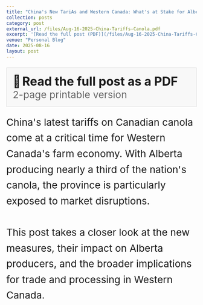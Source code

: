 ```yaml
---
title: "China's New TariAs and Western Canada: What's at Stake for Alberta's Farm Economy"
collection: posts
category: post
external_url: /files/Aug-16-2025-China-Tariffs-Canola.pdf
excerpt: '[Read the full post (PDF)](/files/Aug-16-2025-China-Tariffs-Canola.pdf)'
venue: "Personal Blog"
date: 2025-08-16
layout: post
---
```

<div style="border: 1px solid #ddd; padding: 16px; margin: 20px 0; background-color: #f8f8f8;">
  <span style="font-size: 32px;">📄</span> 
  <strong>
    <a href="/files/Aug-16-2025-China-Tariffs-Canola.pdf" 
       target="_blank" 
       style="font-size: 32px; text-decoration: none;">
       Read the full post as a PDF
    </a>
  </strong>
  <br>
  <span style="font-size: 26px; color: #666;">2-page printable version</span>
</div>

<div style="font-size: 26px; line-height: 1.6;">
China's latest tariffs on Canadian canola come at a critical time for Western Canada's farm economy. With Alberta producing nearly a third of the nation's canola, the province is particularly exposed to market disruptions.
<br><br>
This post takes a closer look at the new measures, their impact on Alberta producers, and the broader implications for trade and processing in Western Canada.
</div>
